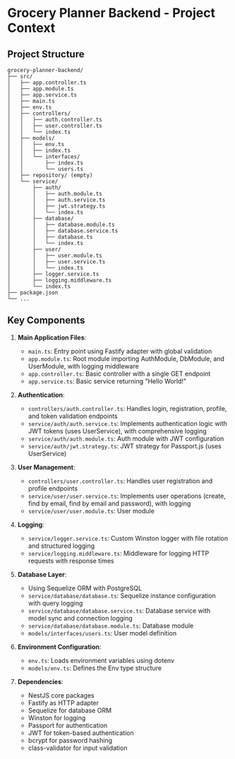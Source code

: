 # Grocery Planner Backend - Project Context

## Project Structure

```
grocery-planner-backend/
├── src/
│   ├── app.controller.ts
│   ├── app.module.ts
│   ├── app.service.ts
│   ├── main.ts
│   ├── env.ts
│   ├── controllers/
│   │   ├── auth.controller.ts
│   │   ├── user.controller.ts
│   │   └── index.ts
│   ├── models/
│   │   ├── env.ts
│   │   ├── index.ts
│   │   └── interfaces/
│   │       ├── index.ts
│   │       └── users.ts
│   ├── repository/ (empty)
│   └── service/
│       ├── auth/
│       │   ├── auth.module.ts
│       │   ├── auth.service.ts
│       │   ├── jwt.strategy.ts
│       │   └── index.ts
│       ├── database/
│       │   ├── database.module.ts
│       │   ├── database.service.ts
│       │   ├── database.ts
│       │   └── index.ts
│       ├── user/
│       │   ├── user.module.ts
│       │   ├── user.service.ts
│       │   └── index.ts
│       ├── logger.service.ts
│       ├── logging.middleware.ts
│       └── index.ts
├── package.json
└── ...
```

## Key Components

1. **Main Application Files**:
   - `main.ts`: Entry point using Fastify adapter with global validation
   - `app.module.ts`: Root module importing AuthModule, DbModule, and UserModule, with logging middleware
   - `app.controller.ts`: Basic controller with a single GET endpoint
   - `app.service.ts`: Basic service returning "Hello World!"

2. **Authentication**:
   - `controllers/auth.controller.ts`: Handles login, registration, profile, and token validation endpoints
   - `service/auth/auth.service.ts`: Implements authentication logic with JWT tokens (uses UserService), with comprehensive logging
   - `service/auth/auth.module.ts`: Auth module with JWT configuration
   - `service/auth/jwt.strategy.ts`: JWT strategy for Passport.js (uses UserService)

3. **User Management**:
   - `controllers/user.controller.ts`: Handles user registration and profile endpoints
   - `service/user/user.service.ts`: Implements user operations (create, find by email, find by email and password), with logging
   - `service/user/user.module.ts`: User module

4. **Logging**:
   - `service/logger.service.ts`: Custom Winston logger with file rotation and structured logging
   - `service/logging.middleware.ts`: Middleware for logging HTTP requests with response times

5. **Database Layer**:
   - Using Sequelize ORM with PostgreSQL
   - `service/database/database.ts`: Sequelize instance configuration with query logging
   - `service/database/database.service.ts`: Database service with model sync and connection logging
   - `service/database/database.module.ts`: Database module
   - `models/interfaces/users.ts`: User model definition

6. **Environment Configuration**:
   - `env.ts`: Loads environment variables using dotenv
   - `models/env.ts`: Defines the Env type structure

7. **Dependencies**:
   - NestJS core packages
   - Fastify as HTTP adapter
   - Sequelize for database ORM
   - Winston for logging
   - Passport for authentication
   - JWT for token-based authentication
   - bcrypt for password hashing
   - class-validator for input validation
